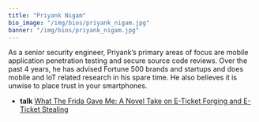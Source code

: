 ```yaml
---
title: "Priyank Nigam"
bio_image: "/img/bios/priyank_nigam.jpg"
banner: "/img/bios/priyank_nigam.jpg"
---
```


As a senior security engineer, Priyank’s primary areas of focus are mobile application penetration testing and secure source code reviews. Over the past 4 years, he has advised Fortune 500 brands and startups and does mobile and IoT related research in his spare time. He also believes it is unwise to place trust in your smartphones.

* **talk** [What The Frida Gave Me: A Novel Take on E-Ticket Forging and E-Ticket Stealing](/talks/what_the_frida_gave_me_a_novel_take_on_eticket_forging_and_eticket_stealing)
